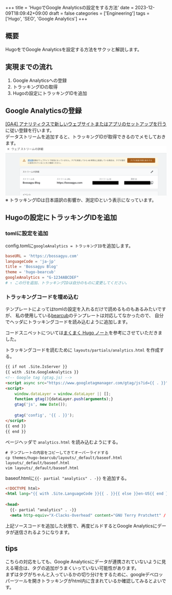 +++
title = 'HugoでGoogle Analyticsの設定をする方法'
date = 2023-12-09T18:09:42+09:00
draft = false
categories = ['Engineering']
tags = ['Hugo', 'SEO', 'Google Analytics']
+++

## 概要
HugoをでGoogle Analyticsを設定する方法をサクッと解説します。

## 実現までの流れ
1. Google Analyticsへの登録
2. トラッキングIDの取得
3. Hugoの設定にトラッキングIDを追加

## Google Analyticsの登録
[[GA4] アナリティクスで新しいウェブサイトまたはアプリのセットアップを行う](https://support.google.com/analytics/answer/9304153?hl=ja)
に従い登録を行います。  
データストリームを追加すると、トラッキングIDが取得できるのでメモしておきます。
![img-003-001.png](img-003-001.png)
※ トラッキングIDは日本語訳の影響か、測定IDという表示になっています。

## Hugoの設定にトラッキングIDを追加
### tomlに設定を追加
config.tomlに`googleAnalytics = トラッキングID`を追加します。
```toml
baseURL = 'https://bossagyu.com'
languageCode = 'ja-jp'
title = 'Bossagyu Blog'
theme = 'hugo-bearcub'
googleAnalytics = "G-1234ABCDEF"
# ↑ この行を追加、トラッキングIDは自分のものに変更してください。
```

### トラッキングコードを埋め込む
テンプレートによってはtomlの設定を入れるだけで読めるものもあるみたいですが、
私の使用している[bearcub](https://github.com/clente/hugo-bearcub/tree/main)のテンプレートは対応してなかったので、
自分でヘッダにトラッキングコードを読み込むように追加します。

コードスニペットについては[まくまく Hugo ノート](https://github.com/clente/hugo-bearcub/tree/main)を参考にさせていただきました。

トラッキングコードを読むために `layouts/partials/analytics.html` を作成する。
```html
{{ if not .Site.IsServer }}
{{ with .Site.GoogleAnalytics }}
<!-- Google tag (gtag.js) -->
<script async src="https://www.googletagmanager.com/gtag/js?id={{ . }}"></script>
<script>
    window.dataLayer = window.dataLayer || [];
    function gtag(){dataLayer.push(arguments);}
    gtag('js', new Date());

    gtag('config', '{{ . }}');
</script>
{{ end }}
{{ end }}
```

ページヘッダで `analytics.html` を読み込むようにする。

```shell
# テンプレートの内容をコピーしてきてオーバーライドする
cp themes/hugo-bearcub/layouts/_default/baseof.html layouts/_default/baseof.html 
vim layouts/_default/baseof.html 
```

baseof.htmlに`{{- partial "analytics" . -}}` を追加する。
```html
<!DOCTYPE html>
<html lang="{{ with .Site.LanguageCode }}{{ . }}{{ else }}en-US{{ end }}">

<head>
  {{- partial "analytics" . -}}
  <meta http-equiv="X-Clacks-Overhead" content="GNU Terry Pratchett" /
```

上記ソースコードを追加した状態で、再度ビルドするとGoogle Analyticsにデータが送信されるようになります。

## tips

こちらの対応をしても、Google Analyticsにデータが連携されていないように見える場合は、タグの追加がうまくいっていない可能性があります。  
まずはタグがちゃんと入っているかの切り分けをするために、googleデベロッパーツールを開きトラッキングがhtml内に含まれているか確認してみるとよいです。